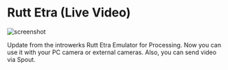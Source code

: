 # Rutt Etra (Live Video)
![screenshot](http://imgur.com/a/Lygqj)

Update from the introwerks Rutt Etra Emulator for Processing. Now you can use it with your PC camera or external cameras. Also, you can send video via Spout.
